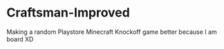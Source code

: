 # Craftsman-Improved
Making a random Playstore Minecraft Knockoff game better because I am board XD
